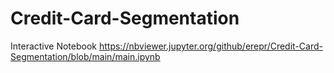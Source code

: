 # Credit-Card-Segmentation

Interactive Notebook
https://nbviewer.jupyter.org/github/erepr/Credit-Card-Segmentation/blob/main/main.ipynb
